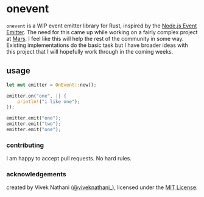 # onevent

`onevent` is a WIP event emitter library for Rust, inspired by the [Node.js Event Emitter](https://nodejs.org/docs/latest/api/events.html#class-eventemitter).
The need for this came up while working on a fairly complex project at [Mars](https://www.marscomputers.tech/). I feel like this will help the rest of the community in some way.
Existing implementations do the basic task but I have broader ideas with this project that I will hopefully work through in the coming weeks.

## usage

```rust
let mut emitter = OnEvent::new();

emitter.on("one", || {
    println!("i like one");
});

emitter.emit("one");
emitter.emit("two");
emitter.emit("one");
```

### contributing

I am happy to accept pull requests. No hard rules.

### acknowledgements

created by Vivek Nathani ([@viveknathani_](https://twitter.com/viveknathani_)), licensed under the [MIT License](./LICENSE).
